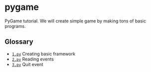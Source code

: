 # pygame
PyGame tutorial. We will create simple game by making tons of basic programs.
<h2>Glossary</h2>
<ul>
<li><code><a href="https://github.com/AlekKras/pygame/blob/master/1.py">1.py</a></code> Creating basic framework </li>
<li><code><a href="https://github.com/AlekKras/pygame/blob/master/2.py">2.py</a></code> Reading events </li>
<li><code><a href="https://github.com/AlekKras/pygame/blob/master/3.py">3.py</a></code> Quit event </li>
</ul>
